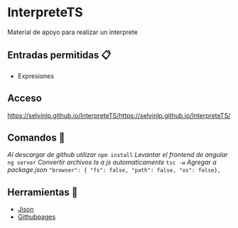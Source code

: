 # InterpreteTS
Material de apoyo para realizar un interprete

## Entradas permitidas 📋
* Expresiones 

## Acceso
https://selvinlp.github.io/InterpreteTS/https://selvinlp.github.io/InterpreteTS/

## Comandos 🔧
_Al descargar de github utilizar_
```npm install```
_Levantar el frontend de angular_
```ng server```
_Convertir archivos ts a js automaticamente_
```tsc -w```
_Agregar a package.json_
```"browser": { "fs": false, "path": false, "os": false},```
## Herramientas 🔧
* [Jison](https://zaa.ch/jison/)
* [Githubpages](https://medium.com/tech-insights/how-to-deploy-angular-apps-to-github-pages-gh-pages-896c4e10f9b4)
